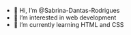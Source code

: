 - 👋 Hi, I’m @Sabrina-Dantas-Rodrigues
- 👀 I’m interested in web development
- 🌱 I’m currently learning HTML and CSS

<!---
Sabrina-Dantas-Rodrigues/Sabrina-Dantas-Rodrigues is a ✨ special ✨ repository because its `README.md` (this file) appears on your GitHub profile.
You can click the Preview link to take a look at your changes.
--->

